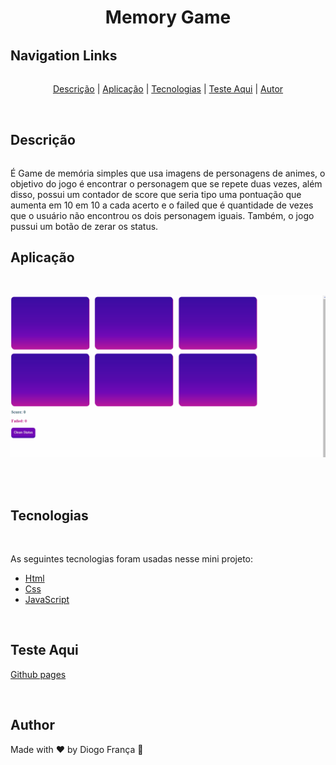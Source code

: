 <h1 align="center" style="border-bottom: none">Memory Game</h1>

<h2 style="margin-top: 2rem" id="links">Navigation Links</h2>

<p align="center" style="margin-top: 2rem">
  <a href="#descricao">Descrição</a>  |
  <a href="#aplicacao">Aplicação</a>  |
  <a href="#tecnologias">Tecnologias</a>  |
  <a href="#testeaqui">Teste Aqui</a>  |
  <a href="#autor">Autor</a>  
</p>

<br>

<h2 id="descricao" >Descrição</h2>

<p style="margin-top: 2rem"> É Game de memória simples que usa imagens de personagens de animes, o objetivo do jogo é encontrar o personagem que se repete duas vezes, além disso, possui um contador de score que seria tipo uma pontuação que aumenta em 10 em 10 a cada acerto e o failed que é quantidade de vezes que o usuário não encontrou os dois personagem iguais. Também, o jogo pussui um botão de zerar os status.</p>

<h2 id="aplicacao">Aplicação</h2>
<br>

<p align="center" style="border-bottom: none">
  <img alt="Readme" title="Readme" src="assets/memory-game.gif" style="border-bottom: none"/>
</p>

<br>

<br>

<h2 id="tecnologias">Tecnologias</h2>
<br>

As seguintes tecnologias foram usadas nesse mini projeto:

- [Html](https://developer.mozilla.org/pt-BR/docs/Web/HTML)
- [Css](https://developer.mozilla.org/pt-BR/docs/Web/CSS)
- [JavaScript](https://developer.mozilla.org/pt-BR/docs/Web/JAVASCRIPT)

<br>

<h2 id="testeaqui">Teste Aqui</h2>

<a href="https://diogofranca.github.io/memory-game/">Github pages</a>

<br>

<h2 id="autor">Author</h2>
Made with ❤️ by Diogo França 🎉

<br>




